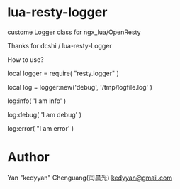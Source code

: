 lua-resty-logger
================

custome Logger class for ngx_lua/OpenResty

Thanks for dcshi / lua-resty-Logger

How to use?

local logger = require( "resty.logger" )

local log = logger:new('debug', '/tmp/logfile.log' )

log:info( 'I am info' )

log:debug( 'I am debug' )

log:error( "I am error' )

Author
======

Yan "kedyyan" Chenguang(闫晨光) <kedyyan@gmail.com>
